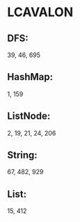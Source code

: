 # LCAVALON
## DFS: 
39, 46, 695

## HashMap: 
1, 159

## ListNode: 
2, 19, 21, 24, 206

## String: 
67, 482, 929

## List:
15, 412
